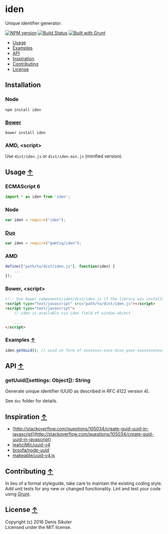 # iden <a name="start"></a>

Unique identifier generator.

[![NPM version](https://badge.fury.io/js/iden.png)](http://badge.fury.io/js/iden)
[![Build Status](https://secure.travis-ci.org/gamtiq/iden.png?branch=master)](http://travis-ci.org/gamtiq/iden)
[![Built with Grunt](https://cdn.gruntjs.com/builtwith.png)](http://gruntjs.com/)

* [Usage](#usage)
* [Examples](#examples)
* [API](#api)
* [Inspiration](#inspiration)
* [Contributing](#contributing)
* [License](#license)

## Installation

### Node

    npm install iden

### [Bower](http://bower.io)

    bower install iden

### AMD, &lt;script&gt;

Use `dist/iden.js` or `dist/iden.min.js` (minified version).

## Usage <a name="usage"></a> [&#x2191;](#start)

### ECMAScript 6

```js
import * as iden from 'iden';
```

### Node

```js
var iden = require("iden");
```

### [Duo](http://duojs.org)

```js
var iden = require("gamtiq/iden");
```

### AMD

```js
define(["path/to/dist/iden.js"], function(iden) {
    ...
});
```

### Bower, &lt;script&gt;

```html
<!-- Use bower_components/iden/dist/iden.js if the library was installed by Bower -->
<script type="text/javascript" src="path/to/dist/iden.js"></script>
<script type="text/javascript">
    // iden is available via iden field of window object
    
    ...
</script>
```

### Examples <a name="examples"></a> [&#x2191;](#start)

```js
iden.getUuid(); // uuid in form of xxxxxxxx-xxxx-4xxx-yxxx-xxxxxxxxxxxx
```

## API <a name="api"></a> [&#x2191;](#start)

### getUuid([settings: Object]): String

Generate unique identifier (UUID as described in RFC 4122 version 4).

See `doc` folder for details.

## Inspiration <a name="inspiration"></a> [&#x2191;](#start)

* [http://stackoverflow.com/questions/105034/create-guid-uuid-in-javascript](http://stackoverflow.com/questions/105034/create-guid-uuid-in-javascript)
* [leahciMic/uuid-v4](https://github.com/leahciMic/uuid-v4/blob/master/uuidv4.js)
* [broofa/node-uuid](https://github.com/broofa/node-uuid/blob/master/uuid.js)
* [makeable/uuid-v4.js](https://github.com/makeable/uuid-v4.js/blob/master/uuid-v4.js)

## Contributing <a name="contributing"></a> [&#x2191;](#start)
In lieu of a formal styleguide, take care to maintain the existing coding style.
Add unit tests for any new or changed functionality.
Lint and test your code using [Grunt](http://gruntjs.com/).

## License <a name="license"></a> [&#x2191;](#start)
Copyright (c) 2016 Denis Sikuler  
Licensed under the MIT license.
